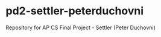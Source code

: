 pd2-settler-peterduchovni
=========================

Repository for AP CS Final Project - Settler (Peter Duchovni)
